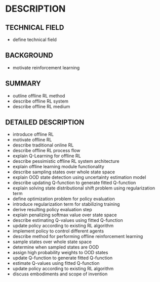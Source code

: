 # DESCRIPTION

## TECHNICAL FIELD

- define technical field

## BACKGROUND

- motivate reinforcement learning

## SUMMARY

- outline offline RL method
- describe offline RL system
- describe offline RL medium

## DETAILED DESCRIPTION

- introduce offline RL
- motivate offline RL
- describe traditional online RL
- describe offline RL process flow
- explain Q-Learning for offline RL
- describe pessimistic offline RL system architecture
- explain offline learning module functionality
- describe sampling states over whole state space
- explain OOD state detection using uncertainty estimation model
- describe updating Q-function to generate fitted Q-function
- explain solving state distributional shift problem using regularization term
- define optimization problem for policy evaluation
- introduce regularization term for stabilizing training
- derive resulting policy evaluation step
- explain penalizing softmax value over state space
- describe estimating Q-values using fitted Q-function
- update policy according to existing RL algorithm
- implement policy to control different agents
- describe method for performing offline reinforcement learning
- sample states over whole state space
- determine when sampled states are OOD
- assign high probability weights to OOD states
- update Q-function to generate fitted Q-function
- estimate Q-values using fitted Q-function
- update policy according to existing RL algorithm
- discuss embodiments and scope of invention

